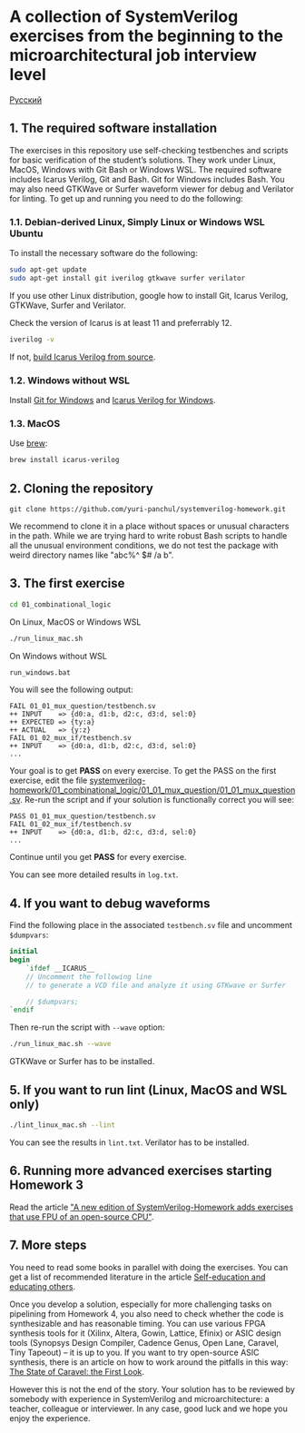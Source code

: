 # A collection of SystemVerilog exercises from the beginning to the microarchitectural job interview level

[Русский](README_ru.md)

## 1. The required software installation

The exercises in this repository use self-checking testbenches and scripts for basic verification of the student’s solutions. They work under Linux, MacOS, Windows with Git Bash or Windows WSL. The required software includes Icarus Verilog, Git and Bash. Git for Windows includes Bash. You may also need GTKWave or Surfer waveform viewer for debug and Verilator for linting. To get up and running you need to do the following:

### 1.1. Debian-derived Linux, Simply Linux or Windows WSL Ubuntu

To install the necessary software do the following:

```bash
sudo apt-get update
sudo apt-get install git iverilog gtkwave surfer verilator
```

If you use other Linux distribution, google how to install Git, Icarus Verilog, GTKWave, Surfer and Verilator.

Check the version of Icarus is at least 11 and preferrably 12.

```bash
iverilog -v
```

If not, [build Icarus Verilog from source](https://github.com/steveicarus/iverilog).

### 1.2. Windows without WSL

Install [Git for Windows](https://gitforwindows.org/) and [Icarus Verilog for Windows](https://bleyer.org/icarus/iverilog-v12-20220611-x64_setup.exe).

### 1.3. MacOS

Use [brew](https://formulae.brew.sh/formula/icarus-verilog):

```zsh
brew install icarus-verilog
```

## 2. Cloning the repository

```
git clone https://github.com/yuri-panchul/systemverilog-homework.git
```

We recommend to clone it in a place without spaces or unusual characters in the path. While we are trying hard to write robust Bash scripts to handle all the unusual environment conditions, we do not test the package with weird directory names like "abc%^ $# \/a b".

## 3. The first exercise

```sh
cd 01_combinational_logic
```

On Linux, MacOS or Windows WSL

```sh
./run_linux_mac.sh
```

On Windows without WSL

```bat
run_windows.bat
```

You will see the following output:

```
FAIL 01_01_mux_question/testbench.sv
++ INPUT    => {d0:a, d1:b, d2:c, d3:d, sel:0}
++ EXPECTED => {ty:a}
++ ACTUAL   => {y:z}
FAIL 01_02_mux_if/testbench.sv
++ INPUT    => {d0:a, d1:b, d2:c, d3:d, sel:0}
...
```

Your goal is to get **PASS** on every exercise. To get the PASS on the first exercise, edit the file [systemverilog-homework/01_combinational_logic/01_01_mux_question/01_01_mux_question.sv](01_combinational_logic/01_01_mux_question/01_01_mux_question.sv). Re-run the script and if your solution is functionally correct you will see:

```
PASS 01_01_mux_question/testbench.sv
FAIL 01_02_mux_if/testbench.sv
++ INPUT    => {d0:a, d1:b, d2:c, d3:d, sel:0}
...
```

Continue until you get **PASS** for every exercise.

You can see more detailed results in `log.txt`.

## 4. If you want to debug waveforms

Find the following place in the associated `testbench.sv` file and uncomment `$dumpvars`:

```v
initial
begin
    `ifdef __ICARUS__
    // Uncomment the following line
    // to generate a VCD file and analyze it using GTKwave or Surfer

    // $dumpvars;
`endif
```

Then re-run the script with `--wave` option:

```sh
./run_linux_mac.sh --wave
```

GTKWave or Surfer has to be installed.

## 5. If you want to run lint (Linux, MacOS and WSL only)

```sh
./lint_linux_mac.sh --lint
```
You can see the results in `lint.txt`. Verilator has to be installed.

## 6. Running more advanced exercises starting Homework 3

Read the article ["A new edition of SystemVerilog-Homework adds exercises that use FPU of an open-source CPU"](https://verilog-meetup.com/2025/02/11/a-new-edition-of-systemverilog-homework-adds-exercises-that-use-fpu-of-an-open-source-cpu/).

## 7. More steps

You need to read some books in parallel with doing the exercises. You can get a list of recommended literature in the article [Self-education and educating others](https://verilog-meetup.com/2024/02/03/self-education-and-educating-others/).

Once you develop a solution, especially for more challenging tasks on pipelining from Homework 4, you also need to check whether the code is synthesizable and has reasonable timing. You can use various FPGA synthesis tools for it (Xilinx, Altera, Gowin, Lattice, Efinix) or ASIC design tools (Synopsys Design Compiler, Cadence Genus, Open Lane, Caravel, Tiny Tapeout) – it is up to you. If you want to try open-source ASIC synthesis, there is an article on how to work around the pitfalls in this way: [The State of Caravel: the First Look](https://verilog-meetup.com/2025/02/11/a-new-edition-of-systemverilog-homework-adds-exercises-that-use-fpu-of-an-open-source-cpu/).

However this is not the end of the story. Your solution has to be reviewed by somebody with experience in SystemVerilog and microarchitecture: a teacher, colleague or interviewer. In any case, good luck and we hope you enjoy the experience.

